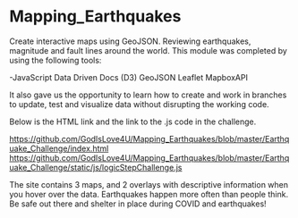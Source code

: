 # Mapping_Earthquakes
Create interactive maps using GeoJSON. Reviewing earthquakes, magnitude and fault lines around the world. This module was completed by using the following tools:

-JavaScript
Data Driven Docs (D3)
GeoJSON
Leaflet
MapboxAPI

It also gave us the opportunity to learn how to create and work in branches to update, test and visualize data without disrupting the working code. 

Below is the HTML link and the link to the .js code in the challenge.

https://github.com/GodIsLove4U/Mapping_Earthquakes/blob/master/Earthquake_Challenge/index.html
https://github.com/GodIsLove4U/Mapping_Earthquakes/blob/master/Earthquake_Challenge/static/js/logicStepChallenge.js

The site contains 3 maps, and 2 overlays with descriptive information when you hover over the data. Earthquakes happen more often than people think. Be safe out there and shelter in place during COVID and earthquakes!
